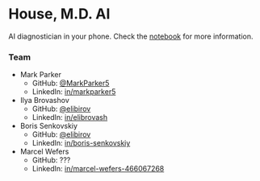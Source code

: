 # House, M.D. AI

AI diagnostician in your phone. Check the [notebook](https://github.com/HouseMDAI/house-notebook) for more information.

### Team

- Mark Parker
	- GitHub: [@MarkParker5](https://github.com/MarkParker5)
	- LinkedIn: [in/markparker5](https://www.linkedin.com/in/markparker5)
- Ilya Brovashov
	- GitHub: [@elibirov](https://github.com/elibirov)
	- LinkedIn: [in/elibrovash](https://www.linkedin.com/in/elibrovash)
- Boris Senkovskiy
	- GitHub: [@elibirov](https://github.com/senkovskiy)
	- LinkedIn: [in/boris-senkovskiy](https://www.linkedin.com/in/boris-senkovskiy)
- Marcel Wefers
	- GitHub: ???
	- LinkedIn: [in/marcel-wefers-466067268](https://www.linkedin.com/in/marcel-wefers-466067268)
